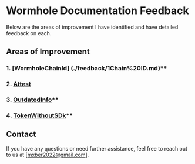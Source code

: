 # Wormhole Documentation Feedback

Below are the areas of improvement I have identified and have detailed feedback on each.

## Areas of Improvement

### 1. [WormholeChainId] (./feedback/1Chain%20ID.md)**

### 2. [Attest](./feedback/2Attest.md)

### 3. [OutdatedInfo](./feedback/3OutdatedGoerli.md)**

### 4. [TokenWithoutSDk](./feedback/4HelloTokenWithoutSDK.md)**

## Contact

If you have any questions or need further assistance, feel free to reach out to us at [mxber2022@gmail.com].
